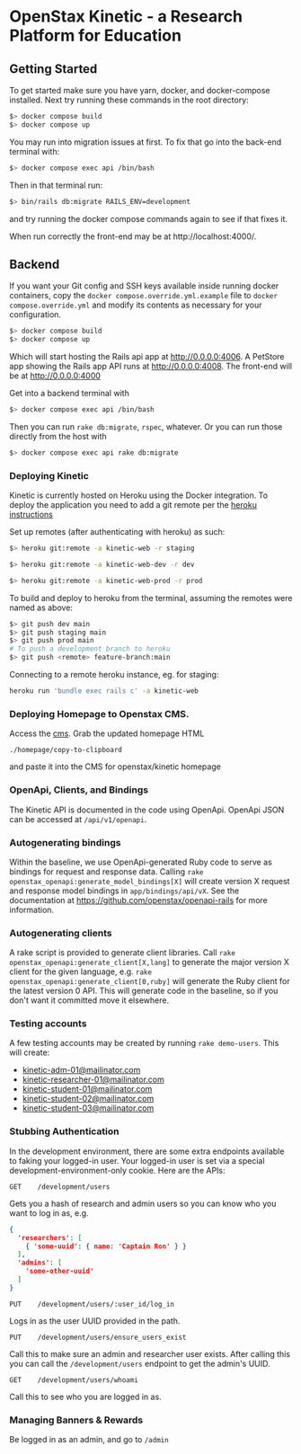 # OpenStax Kinetic  - a Research Platform for Education

## Getting Started

To get started make sure you have yarn, docker, and docker-compose installed. Next try running these commands in the root directory:  

```bash
$> docker compose build
$> docker compose up
```
You may run into migration issues at first. To fix that go into the back-end terminal with:

```bash
$> docker compose exec api /bin/bash
```

Then in that terminal run:

```bash
$> bin/rails db:migrate RAILS_ENV=development
```

and try running the docker compose commands again to see if that fixes it.

When run correctly the front-end may be at http://localhost:4000/.

## Backend

If you want your Git config and SSH keys available inside running docker containers,
copy the `docker compose.override.yml.example` file to `docker compose.override.yml` and
modify its contents as necessary for your configuration.

```bash
$> docker compose build
$> docker compose up
```

Which will start hosting the Rails api app at http://0.0.0.0:4006.  A PetStore app showing the Rails app API runs at http://0.0.0.0:4008.  The front-end will be at http://0.0.0.0:4000

Get into a backend terminal with

```bash
$> docker compose exec api /bin/bash
```

Then you can run `rake db:migrate`, `rspec`, whatever.  Or you can run those directly from the host with

```bash
$> docker compose exec api rake db:migrate
```

### Deploying Kinetic

Kinetic is currently hosted on Heroku using the Docker integration.  To deploy the application you need to add a git remote per the [heroku  instructions](https://devcenter.heroku.com/articles/git)

Set up remotes (after authenticating with heroku) as such:
```bash
$> heroku git:remote -a kinetic-web -r staging
```

```bash
$> heroku git:remote -a kinetic-web-dev -r dev
```

```bash
$> heroku git:remote -a kinetic-web-prod -r prod
```

To build and deploy to heroku from the terminal, assuming the remotes were named as above:
```bash
$> git push dev main
$> git push staging main
$> git push prod main
# To push a development branch to heroku
$> git push <remote> feature-branch:main
```

Connecting to a remote heroku instance, eg. for staging:
```bash
heroku run 'bundle exec rails c' -a kinetic-web
```

### Deploying Homepage to Openstax CMS.

Access the [cms](https://openstax.org/admin).
Grab the updated homepage HTML
```
./homepage/copy-to-clipboard
```
and paste it into the CMS for openstax/kinetic homepage

### OpenApi, Clients, and Bindings

The Kinetic API is documented in the code using OpenApi.  OpenApi JSON can be accessed at `/api/v1/openapi`.

### Autogenerating bindings

Within the baseline, we use OpenApi-generated Ruby code to serve as bindings for request and response data.  Calling
`rake openstax_openapi:generate_model_bindings[X]` will create version X request and response model bindings in `app/bindings/api/vX`.
See the documentation at https://github.com/openstax/openapi-rails for more information.

### Autogenerating clients

A rake script is provided to generate client libraries.  Call
`rake openstax_openapi:generate_client[X,lang]` to generate the major version X client for the given language, e.g.
`rake openstax_openapi:generate_client[0,ruby]` will generate the Ruby client for the latest version 0 API.  This
will generate code in the baseline, so if you don't want it committed move it elsewhere.


### Testing accounts

A few testing accounts may be created by running `rake demo-users`.  This will create:
 * kinetic-adm-01@mailinator.com
 * kinetic-researcher-01@mailinator.com
 * kinetic-student-01@mailinator.com
 * kinetic-student-02@mailinator.com
 * kinetic-student-03@mailinator.com

### Stubbing Authentication

In the development environment, there are some extra endpoints available to faking your logged-in user.  Your logged-in user is set via a special development-environment-only cookie.  Here are the APIs:

```GET    /development/users```

Gets you a hash of research and admin users so you can know who you want to log in as, e.g.

```json
{
  'researchers': [
    { 'some-uuid': { name: 'Captain Ron' } }
  ],
  'admins': [
    'some-other-uuid'
  ]
}
```

```PUT    /development/users/:user_id/log_in```

Logs in as the user UUID provided in the path.

```PUT    /development/users/ensure_users_exist```

Call this to make sure an admin and researcher user exists.  After calling this you can call the `/development/users` endpoint to get the admin's UUID.

```GET    /development/users/whoami```

Call this to see who you are logged in as.


### Managing Banners & Rewards

Be logged in as an admin, and go to `/admin`



